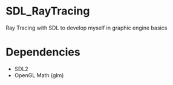 # SDL_RayTracing
Ray Tracing with SDL to develop myself in graphic engine basics

# Dependencies
* SDL2
* OpenGL Math (glm)
